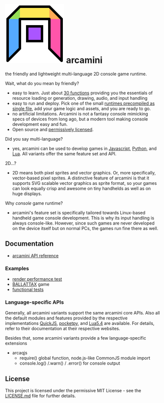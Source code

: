 # ![](test/arcajs_icon.svg "arcajs logo") arcamini

the friendly and lightweight multi-language 2D console game runtime.

Wait, what do you mean by friendly?
- easy to learn. Just about [30 functions](arcamini_api.md) providing you the essentials of
  resource loading or generation, drawing, audio, and input handling
- easy to run and deploy. Pick one of the small 
  [runtimes precompiled as single file](https://github.com/eludi/arcamini/releases), add
  your game logic and assets, and you are ready to go.
- no artificial limitations. Arcamini is not a fantasy console mimicking specs of devices
  from long ago, but a modern tool making console development easy and fun.
- Open source and [permissively licensed](LICENSE.md).

Did you say multi-language?
- yes, arcamini can be used to develop games in [Javascript](https://bellard.org/quickjs/),
[Python](https://pocketpy.dev/), and [Lua](https://www.lua.org/). All variants offer
  the same feature set and API.

2D...?
- 2D means both pixel sprites and vector graphics. Or, more specifically, vector-based pixel sprites.
  A distinctive feature of arcamini is that it supports SVG scalable vector graphics as sprite format,
  so your games can look equally crisp and awesome on tiny handhelds as well as on huge displays.

Why *console* game runtime?
- arcamini's feature set is specifically tailored towards Linux-based handheld game console
  development. This is why its input handling is always console-like. However, since such
  games are never developed on the device itself but on normal PCs, the games run fine there
  as well.

## Documentation

- [arcamini API reference](arcamini_api.md)

### Examples
  - [render performance test](./perf/)
  - [BALLATTAX](./ballattax/) game
  - [functional tests](./test/)

### Language-specific APIs
Generally, all arcamini variants support the same arcamini core APIs. Also all the default modules and features provided by the respective implementations [QuickJS](https://bellard.org/quickjs/),
[pocketpy](https://pocketpy.dev/), and [Lua5.4](https://www.lua.org/) are available.
For details, refer to their documentation at their respective websites.

Besides that, some arcamini variants provide a few language-specific extensions
- arcaqjs
  - require() global function, node.js-like CommonJS module import
  - console.log() /.warn() / .error() for console output

## License

This project is licensed under the permissive MIT License - see the
[LICENSE.md](LICENSE.md) file for further details.
